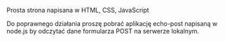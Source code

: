 Prosta strona napisana w HTML, CSS, JavaScript

Do poprawnego działania proszę pobrać aplikację echo-post napisaną w node.js by odczytać dane formularza POST na serwerze lokalnym.